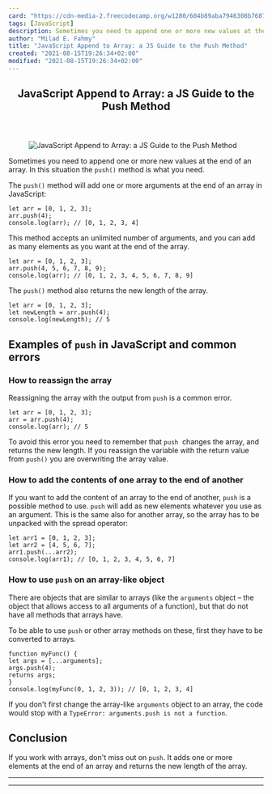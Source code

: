 ```yaml
---
card: "https://cdn-media-2.freecodecamp.org/w1280/604b89aba7946308b768767f.jpg"
tags: [JavaScript]
description: Sometimes you need to append one or more new values at the en
author: "Milad E. Fahmy"
title: "JavaScript Append to Array: a JS Guide to the Push Method"
created: "2021-08-15T19:26:34+02:00"
modified: "2021-08-15T19:26:34+02:00"
---
```

<div class="site-wrapper">
<main id="site-main" class="site-main outer">
<div class="inner">
<article class="post-full post tag-javascript tag-arrays ">
<header class="post-full-header">
<h1 class="post-full-title">JavaScript Append to Array: a JS Guide to the Push Method</h1>
</header>
<figure class="post-full-image">
<picture>
<source media="(max-width: 700px)" sizes="1px" srcset="data:image/gif;base64,R0lGODlhAQABAIAAAAAAAP///yH5BAEAAAAALAAAAAABAAEAAAIBRAA7 1w">
<source media="(min-width: 701px)" sizes="(max-width: 800px) 400px,
(max-width: 1170px) 700px,
1400px" srcset="https://cdn-media-2.freecodecamp.org/w1280/604b89aba7946308b768767f.jpg 300w,
https://cdn-media-2.freecodecamp.org/w1280/604b89aba7946308b768767f.jpg 600w,
https://cdn-media-2.freecodecamp.org/w1280/604b89aba7946308b768767f.jpg 1000w,
https://cdn-media-2.freecodecamp.org/w1280/604b89aba7946308b768767f.jpg 2000w">
<img onerror="this.style.display='none'" src="https://cdn-media-2.freecodecamp.org/w1280/604b89aba7946308b768767f.jpg" alt="JavaScript Append to Array: a JS Guide to the Push Method">
</picture>
</figure>
<section class="post-full-content">
<div class="post-content">
<p>Sometimes you need to append one or more new values at the end of an array. In this situation the <code>push()</code> method is what you need.</p>
<p>The <code>push()</code> method will add one or more arguments at the end of an array in JavaScript:</p><pre><code class="language-JavaScript">let arr = [0, 1, 2, 3];
arr.push(4);
console.log(arr); // [0, 1, 2, 3, 4]</code></pre>
<p>This method accepts an unlimited number of arguments, and you can add as many elements as you want at the end of the array.</p><pre><code>let arr = [0, 1, 2, 3];
arr.push(4, 5, 6, 7, 8, 9);
console.log(arr); // [0, 1, 2, 3, 4, 5, 6, 7, 8, 9]</code></pre>
<p>The <code>push()</code> method also returns the new length of the array.</p><pre><code>let arr = [0, 1, 2, 3];
let newLength = arr.push(4);
console.log(newLength); // 5</code></pre>
<h2 id="examples-of-push-in-javascript-and-common-errors">Examples of <code>push</code> in JavaScript and common errors</h2>
<h3 id="how-to-reassign-the-array">How to reassign the array</h3>
<p> Reassigning the array with the output from <code>push</code> is a common error.</p><pre><code class="language-JavaScript">let arr = [0, 1, 2, 3];
arr = arr.push(4);
console.log(arr); // 5</code></pre>
<p>To avoid this error you need to remember that <code>push</code> &nbsp;changes the array, and returns the new length. If you reassign the variable with the return value from <code>push()</code> you are overwriting the array value.</p>
<h3 id="how-to-add-the-contents-of-one-array-to-the-end-of-another">How to add the contents of one array to the end of another</h3>
<p>If you want to add the content of an array to the end of another, <code>push</code> is a possible method to use. <code>push</code> will add as new elements whatever you use as an argument. This is the same also for another array, so the array has to be unpacked with the spread operator:</p><pre><code class="language-JavaScript">let arr1 = [0, 1, 2, 3];
let arr2 = [4, 5, 6, 7];
arr1.push(...arr2);
console.log(arr1); // [0, 1, 2, 3, 4, 5, 6, 7]</code></pre>
<h3 id="how-to-use-push-on-an-array-like-object">How to use <code>push</code> on an array-like object</h3>
<p>There are objects that are similar to arrays (like the <code>arguments</code> object – the object that allows access to all arguments of a function), but that do not have all methods that arrays have. </p>
<p>To be able to use <code>push</code> or other array methods on these, first they have to be converted to arrays.</p><pre><code>function myFunc() {
let args = [...arguments];
args.push(4);
returns args;
}
console.log(myFunc(0, 1, 2, 3)); // [0, 1, 2, 3, 4]</code></pre>
<p>If you don't first change the array-like <code>arguments</code> object to an array, the code would stop with a <code>TypeError: arguments.push is not a function</code>.</p>
<h2 id="conclusion">Conclusion</h2>
<p>If you work with arrays, don't miss out on <code>push</code>. It adds one or more elements at the end of an array and returns the new length of the array.</p>
</div>
<hr>
<hr>
</section>
</article>
</div>
</main>
</div>
<!-- Google Tag Manager (noscript) -->
<!-- End Google Tag Manager (noscript) -->
